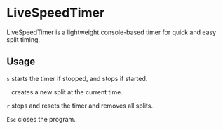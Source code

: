 # LiveSpeedTimer
LiveSpeedTimer is a lightweight console-based timer for quick and easy split timing.

## Usage
`s` starts the timer if stopped, and stops if started.

<code>&nbsp;</code>&nbsp;creates a new split at the current time.

`r` stops and resets the timer and removes all splits.

`Esc` closes the program.
